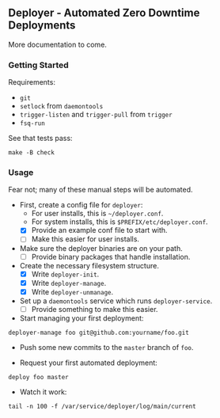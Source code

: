 ## Deployer - Automated Zero Downtime Deployments

More documentation to come.

### Getting Started

Requirements:

- `git`
- `setlock` from `daemontools`
- `trigger-listen` and `trigger-pull` from `trigger`
- `fsq-run`

See that tests pass:

```
make -B check
```

### Usage

Fear not; many of these manual steps will be automated.

- First, create a config file for `deployer`:
  - For user installs, this is `~/deployer.conf`.
  - For system installs, this is `$PREFIX/etc/deployer.conf`.
  - [x] Provide an example conf file to start with.
  - [ ] Make this easier for user installs.

- Make sure the deployer binaries are on your path.
  - [ ] Provide binary packages that handle installation.

- Create the necessary filesystem structure.
  - [x] Write `deployer-init`.
  - [x] Write `deployer-manage`.
  - [x] Write `deployer-unmanage`.

- Set up a `daemontools` service which runs `deployer-service`.
  - [ ] Provide something to make this easier.

- Start managing your first deployment:

```
deployer-manage foo git@github.com:yourname/foo.git
```

- Push some new commits to the `master` branch of `foo`.

- Request your first automated deployment:

```
deploy foo master
```

- Watch it work:

```
tail -n 100 -f /var/service/deployer/log/main/current
```

